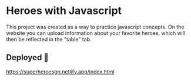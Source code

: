 # Heroes with Javascript

This project was created as a way to practice javascript concepts.
On the website you can upload information about your favorite heroes, which will then be reflected in the "table" tab.


## Deployed 🚀
https://superheroesgn.netlify.app/index.html



